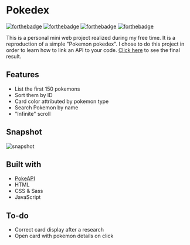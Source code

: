 # Pokedex


[![forthebadge](https://forthebadge.com/images/badges/built-with-love.svg)](https://forthebadge.com)
[![forthebadge](https://forthebadge.com/images/badges/uses-js.svg)](https://forthebadge.com)
[![forthebadge](https://forthebadge.com/images/badges/uses-css.svg)](https://forthebadge.com)
[![forthebadge](https://forthebadge.com/images/badges/uses-css.svg)](https://forthebadge.com)

This is a personal mini web project realized during my free time. It is a reproduction of a simple "Pokemon pokedex". I chose to do this project in order to learn how to link an API to your code.
[Click here](https://anja-dhnd.github.io/pokedex/) to see the final result. 

## Features

- List the first 150 pokemons
- Sort them by ID
- Card color attributed by pokemon type
- Search Pokemon by name
- "Infinite" scroll


## Snapshot

![snapshot](/assets/img/snapshot.jpeg)

## Built with

- [PokeAPI](https://pokeapi.co/)
- HTML
- CSS & Sass
- JavaScript

## To-do

- Correct card display after a research 
- Open card with pokemon details on click
